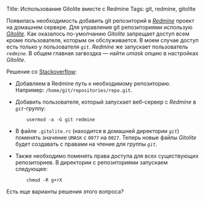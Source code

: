 Title: Использование Gitolite вместе с Redmine
Tags: git, redmine, gitolite

Появилась необходимость  добавить git репозиторий в  *[Redmine][redmine]* проект
на   домашнем    сервере.    Для   управления   git    репозиториями   использую
*[Gitolite][gitolite]*. Как  оказалось по-умолчанию *Gitolite*  запрещает доступ
всем кроме  пользователя, которым  он обслуживается. В  моем случае  доступ есть
только у пользователя *`git`*.  *Redmine* же запускает пользователь *`redmine`*.
В общем главная загвоздка — найти *umask* опцию в настройках *Gitolite*.

Решение со [Stackoverflow][stack]:

* Добавляем   в   Redmine   путь    к   необходимому   репозиторию.    Например:
  `/home/git/repositories/repo.git`.
* Добавить   пользователя,   который   запускает  веб-сервер   с   *Redmine*   в
  *`git`*-группу:
  
          usermod -a -G git redmine

* В  файле `.gitolite.rc`  (находится  в домашней  директории *`git`*)  поменять
  значение  `UMASK` с  `0077` на  `0027`.  Теперь  новые файлы  *Gitolite* будет
  создавать с правами на чтение для группы *`git`*.
* Также необходимо поменять права доступа  для всех существующих репозиториев. В
  директории с репозиториями запускаем следующее:
  
          chmod -R g+rX

Есть еще варианты решения этого вопроса?

[redmine]: http://www.redmine.org
[gitolite]: https://github.com/sitaramc/gitolite
[stack]: http://stackoverflow.com/questions/13000247/redmine-gitolite-issue-with-repository-permissions-and-more

